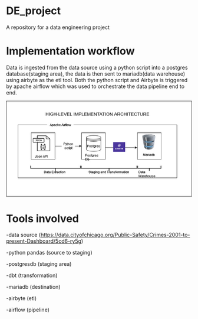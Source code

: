 # DE_project
A repository for a data engineering project



# Implementation workflow
Data is ingested from the data source using a python script into a postgres database(staging area), the data is then sent to mariadb(data warehouse) using airbyte as the etl tool. Both the python script and Airbyte is triggered by apache airflow which was used to orchestrate the data pipeline end to end.


![Architecture](https://github.com/Iyanumanuel/DE_project/blob/main/implementation_architecture.jpg)



# Tools involved
-data source (https://data.cityofchicago.org/Public-Safety/Crimes-2001-to-present-Dashboard/5cd6-ry5g)

-python pandas (source to staging)

-postgresdb (staging area)

-dbt (transformation)

-mariadb (destination)

-airbyte (etl)

-airflow (pipeline)


